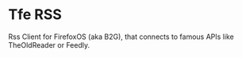 # Tfe RSS

Rss Client for FirefoxOS (aka B2G), that connects to famous APIs like TheOldReader  or Feedly.

